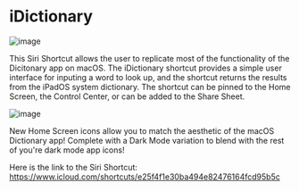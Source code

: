 # iDictionary

![image](https://github.com/user-attachments/assets/03aeb638-e3e4-425d-ada8-16229d998d24)

This Siri Shortcut allows the user to replicate most of the functionality of the Dicitonary app on macOS.  The iDictionary shortcut provides a simple user interface for inputing a word to look up, and the shortcut returns the results from the iPadOS system dictionary.  The shortcut can be pinned to the Home Screen, the Control Center, or can be added to the Share Sheet.

![image](https://github.com/user-attachments/assets/405f050f-b747-40d9-a226-ca48f7f75d3e)

New Home Screen icons allow you to match the aesthetic of the macOS Dictionary app!  Complete with a Dark Mode variation to blend with the rest of you're dark mode app icons!

Here is the link to the Siri Shortcut: https://www.icloud.com/shortcuts/e25f4f1e30ba494e82476164fcd95b5c
